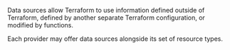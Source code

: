 Data sources allow Terraform to use information defined outside of Terraform, defined by another separate Terraform configuration, or modified by functions.

Each provider may offer data sources alongside its set of resource types.

